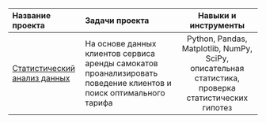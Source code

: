 | Название проекта             | Задачи проекта          | Навыки и инструменты                   |
| :-------------------- | :--------------------- |:---------------------------:|
| [Статистический анализ данных](https://github.com/AlexSitn/Portfolio/tree/main/statistical_data_analysis) |На основе данных клиентов сервиса аренды самокатов проанализировать поведение клиентов и поиск оптимального тарифа | Python, Pandas, Matplotlib, NumPy, SciPy, описательная статистика, проверка статистических гипотез |
